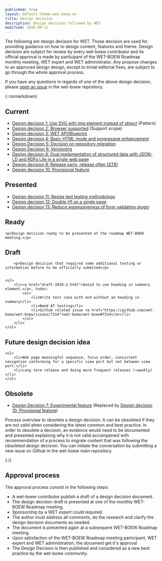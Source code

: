 ```yaml
---
published: true
layout: default-theme-wet-boew-en
title: Design decision
description: Design decision followed by WET.
modified: 2020-09-11
---
```


The following are design decision for WET. Those decision are used for providing guidance on how to design content, features and theme. Design decision are subject for review by every wet-boew contributor and its official approval is made by participant of the WET-BOEW Roadmap monthly meeting, WET expert and WET administrator. Any propose changes to an approved design design, except to trivial editorial fixes, are subject to go through the whole approval process.

If you have any questions in regards of one of the above design decision, please [open an issue](https://github.com/wet-boew/wet-boew/issues) in the wet-boew repository.

{::nomarkdown}
<div class="wb-filter">
<section>
	<h2>Current</h2>
	<ul>
		<li><a href="1.html">Design decision 1: Use SVG with img element instead of object</a> (Pattern)</li>
		<li><a href="2.html">Design decision 2: Browser supported</a> (Support scope)</li>
		<li><a href="3.html">Design decision 3: WET API/Blueprint</a></li>
		<li><a href="4.html">Design decision 4: Basic HTML mode and progressive enhancement</a></li>
		<li><a href="5.html">Design Decision 5: Decision on repository migration</a></li>
		<li><a href="6.html">Design Decision 6: Versioning</a></li>
		<li><a href="8.html">Design decision 8: Dual implementation of structured data with JSON-LD and RDFa Lite in a single web page</a></li>
		<li><a href="9.html">Design decision 9: Release early, release often (<abbr title="Short-term release">STR</abbr>)</a></li>
		<li><a href="10.html">Design decision 10: Provisional feature</a></li>
	</ul>
</section>

<section>
	<h2>Presented</h2>
	<ul>
		<li><a href="11.html">Design decision 11: Resize text testing methodology</a></li>
		<li><a href="12.html">Design decision 12: Double H1 on a single page</a></li>
		<li><a href="13.html">Design decision 13: Reduce aggressiveness of form validation plugin</a></li>
	</ul>
</section>

<!--
<section>
	<h2>Proposed (Going to be presented)</h2>
	<ul>
		
	</ul>
</section>
-->

<!--
<section>
	<h2>Limited AT support</h2>

	<p>Design decision to provide better support to assistive technologies.</p>

</section>

<section>
	<h2>Usability finding</h2>

	<p>Design decision issued from usability research.</p>

</section>
-->

<section>
	<h2>Ready</h2>

<!--
	<ul>
		<li><a href="9.html">Design decision 9: Release early, release often (<abbr title="Short-term release">STR</abbr>)</a></li>
	</ul>
 -->

	<p>Design decision ready to be presented at the roadmap WET-BOEW meeting.</p>

</section>

<section>
	<h2>Draft</h2>

		<p>Design decision that required some additional testing or information before to be officially submited</p>


	<ul>
		<li><a href="draft-2018-2.html">Avoid to use heading in summary element.</a>, todos:
			<ul>
				<li>Write test case with and without an heading in summary</li>
				<li>Need AT testing</li>
				<li>Github related issue <a href="https://github.com/wet-boew/wet-boew/issues/7314">wet-boew/wet-boew#7314</a></li>
			</ul>
		</li>
	</ul>

</section>

<section>
	<h2>Future design decision idea</h2>

	<ul>
		<li>Web page meaningful sequence, focus order, consistent navigation conforming for a specific view port but not between view port.</li>
		<li>Long term release and doing more frequent releases (~weekly)</li>
	</ul>
</section>

<section>
	<h2>Obsolete</h2>
	<ul>
		<li><a href="7.html">Design Decision 7: Experimental feature</a> (Replaced by <a href="10.html">Design decision 10: Provisional feature</a>)</li>
	</ul>
	<p>Process overview to obsolete a design decision. It can be obsoleted if they are not valid when considering the latest common and best practice. In order to obsolete a decision, an evidence would need to be documented and presented explaining why it is not valid accompanied with recommendation of a process to migrate content that was following the obsoleted design decision. You can initiate the conversation by submitting a new issue on Github in the wet-boew main repository.</p>

</section>
</div>
{:/}


## Approval process

The approval process consist in the following steps:
* A wet-boew contributor publish a draft of a design decision document.
* The design decision draft is presented at one of the monthly WET-BOEW Roadmap meeting.
* Sponsorship by a WET expert could required.
* The author must address all comments, do the research and clarify the design decision documents as needed.
* The document is presented again at a subsequent WET-BOEW Roadmap meeting.
* Upon satisfaction of the WET-BOEW Roadmap meeting participant, WET expert and WET administration, the document get it's approval
* The Design Decision is then published and considered as a new best practice by the wet-boew community.
